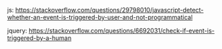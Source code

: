 js:
https://stackoverflow.com/questions/29798010/javascript-detect-whether-an-event-is-triggered-by-user-and-not-programmatical

jquery:
https://stackoverflow.com/questions/6692031/check-if-event-is-triggered-by-a-human